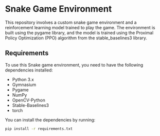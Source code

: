 # Snake Game Environment

This repository involves a custom snake game environment and a reinforcement learning model trained to play the game. The environment is built using the pygame library, and the model is trained using the Proximal Policy Optimization (PPO) algorithm from the stable_baselines3 library.

## Requirements

To use this Snake game environment, you need to have the following dependencies installed:

- Python 3.x
- Gymnasium
- Pygame
- NumPy
- OpenCV-Python
- Stable-Baselines3
- torch

You can install the dependencies by running:
```bash
pip install -r requirements.txt

